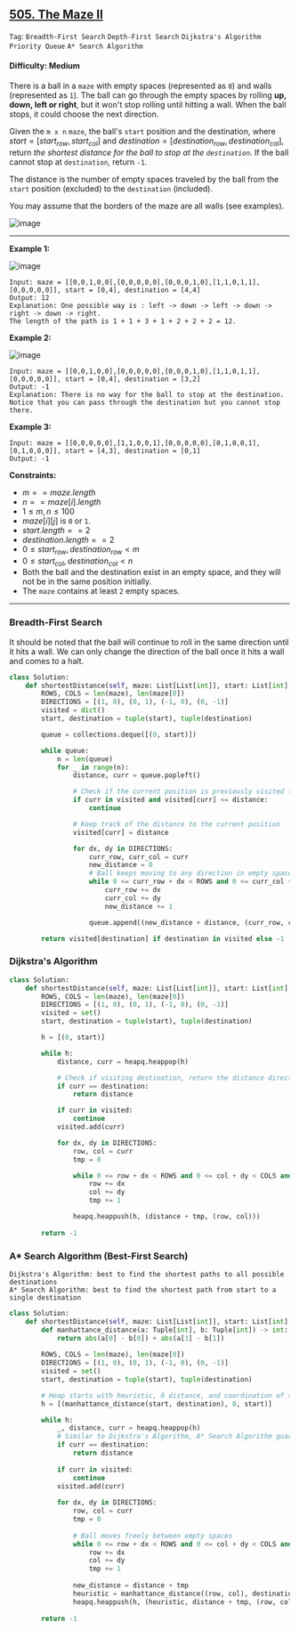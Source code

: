 ## [505. The Maze II](https://leetcode.com/problems/the-maze-ii)

```Tag```: ```Breadth-First Search``` ```Depth-First Search``` ```Dijkstra's Algorithm``` ```Priority Queue``` ```A* Search Algorithm```

#### Difficulty: Medium

There is a ball in a ```maze``` with empty spaces (represented as ```0```) and walls (represented as ```1```). The ball can go through the empty spaces by rolling __up, down, left or right__, but it won't stop rolling until hitting a wall. When the ball stops, it could choose the next direction.

Given the ```m x n``` ```maze```, the ball's ```start``` position and the destination, where $start = [start_{row}, start_{col}]$ and $destination = [destination_{row}, destination_{col}]$, return _the shortest distance for the ball to stop at the ```destination```_. If the ball cannot stop at ```destination```, return ```-1```.

The distance is the number of empty spaces traveled by the ball from the ```start``` position (excluded) to the ```destination``` (included).

You may assume that the borders of the maze are all walls (see examples).

![image](https://github.com/quananhle/Python/assets/35042430/80c348a5-af4e-4517-b032-323ad1c8374d)

---

__Example 1:__

![image](https://assets.leetcode.com/uploads/2021/03/31/maze1-1-grid.jpg)
```
Input: maze = [[0,0,1,0,0],[0,0,0,0,0],[0,0,0,1,0],[1,1,0,1,1],[0,0,0,0,0]], start = [0,4], destination = [4,4]
Output: 12
Explanation: One possible way is : left -> down -> left -> down -> right -> down -> right.
The length of the path is 1 + 1 + 3 + 1 + 2 + 2 + 2 = 12.
```

__Example 2:__

![image](https://assets.leetcode.com/uploads/2021/03/31/maze1-2-grid.jpg)
```
Input: maze = [[0,0,1,0,0],[0,0,0,0,0],[0,0,0,1,0],[1,1,0,1,1],[0,0,0,0,0]], start = [0,4], destination = [3,2]
Output: -1
Explanation: There is no way for the ball to stop at the destination. Notice that you can pass through the destination but you cannot stop there.
```

__Example 3:__
```
Input: maze = [[0,0,0,0,0],[1,1,0,0,1],[0,0,0,0,0],[0,1,0,0,1],[0,1,0,0,0]], start = [4,3], destination = [0,1]
Output: -1
```

__Constraints:__

- $m == maze.length$
- $n == maze[i].length$
- $1 \le m, n \le 100$
- $maze[i][j]$ is ```0``` or ```1```.
- $start.length == 2$
- $destination.length == 2$
- $0 \le start_{row}, destination_{row} \lt m$
- $0 \le start_{col}, destination_{col} \lt n$
- Both the ball and the destination exist in an empty space, and they will not be in the same position initially.
- The ```maze``` contains at least ```2``` empty spaces.

---

### Breadth-First Search

It should be noted that the ball will continue to roll in the same direction until it hits a wall. We can only change the direction of the ball once it hits a wall and comes to a halt.

```Python
class Solution:
    def shortestDistance(self, maze: List[List[int]], start: List[int], destination: List[int]) -> int:
        ROWS, COLS = len(maze), len(maze[0])
        DIRECTIONS = [(1, 0), (0, 1), (-1, 0), (0, -1)]
        visited = dict()
        start, destination = tuple(start), tuple(destination)

        queue = collections.deque([(0, start)])

        while queue:
            n = len(queue)
            for _ in range(n):
                distance, curr = queue.popleft()

                # Check if the current position is previously visited from a shorter distance, no further search needed from this point
                if curr in visited and visited[curr] <= distance:
                    continue

                # Keep track of the distance to the current position
                visited[curr] = distance

                for dx, dy in DIRECTIONS:
                    curr_row, curr_col = curr
                    new_distance = 0
                    # Ball keeps moving to any direction in empty spaces
                    while 0 <= curr_row + dx < ROWS and 0 <= curr_col + dy < COLS and maze[curr_row + dx][curr_col + dy] == 0:
                        curr_row += dx
                        curr_col += dy
                        new_distance += 1

                    queue.append((new_distance + distance, (curr_row, curr_col)))

        return visited[destination] if destination in visited else -1
```

### Dijkstra's Algorithm

```Python
class Solution:
    def shortestDistance(self, maze: List[List[int]], start: List[int], destination: List[int]) -> int:
        ROWS, COLS = len(maze), len(maze[0])
        DIRECTIONS = [(1, 0), (0, 1), (-1, 0), (0, -1)]
        visited = set()
        start, destination = tuple(start), tuple(destination)

        h = [(0, start)]

        while h:
            distance, curr = heapq.heappop(h)

            # Check if visiting destination, return the distance directly since Dijkstra's algorithm guarantees nodes appearing in shortest distance ordering.
            if curr == destination:
                return distance

            if curr in visited:
                continue
            visited.add(curr)

            for dx, dy in DIRECTIONS:
                row, col = curr
                tmp = 0

                while 0 <= row + dx < ROWS and 0 <= col + dy < COLS and maze[row + dx][col + dy] == 0:
                    row += dx
                    col += dy
                    tmp += 1

                heapq.heappush(h, (distance + tmp, (row, col)))
        
        return -1
```

### A* Search Algorithm (Best-First Search)

```
Dijkstra's Algorithm: best to find the shortest paths to all possible destinations
A* Search Algorithm: best to find the shortest path from start to a single destination
```
                
```Python
class Solution:
    def shortestDistance(self, maze: List[List[int]], start: List[int], destination: List[int]) -> int:
        def manhattance_distance(a: Tuple[int], b: Tuple[int]) -> int:
            return abs(a[0] - b[0]) + abs(a[1] - b[1])
        
        ROWS, COLS = len(maze), len(maze[0])
        DIRECTIONS = [(1, 0), (0, 1), (-1, 0), (0, -1)]
        visited = set()
        start, destination = tuple(start), tuple(destination)

        # Heap starts with heuristic, 0 distance, and coordination of start point
        h = [(manhattance_distance(start, destination), 0, start)]

        while h:
            _, distance, curr = heapq.heappop(h)
            # Similar to Dijkstra's Algorithm, A* Search Algorithm guarantees the shortest path
            if curr == destination:
                return distance
            
            if curr in visited:
                continue
            visited.add(curr)
        
            for dx, dy in DIRECTIONS:
                row, col = curr
                tmp = 0
                
                # Ball moves freely between empty spaces
                while 0 <= row + dx < ROWS and 0 <= col + dy < COLS and maze[row + dx][col + dy] == 0:
                    row += dx
                    col += dy
                    tmp += 1
                
                new_distance = distance + tmp
                heuristic = manhattance_distance((row, col), destination) + new_distance
                heapq.heappush(h, (heuristic, distance + tmp, (row, col)))
            
        return -1
```
